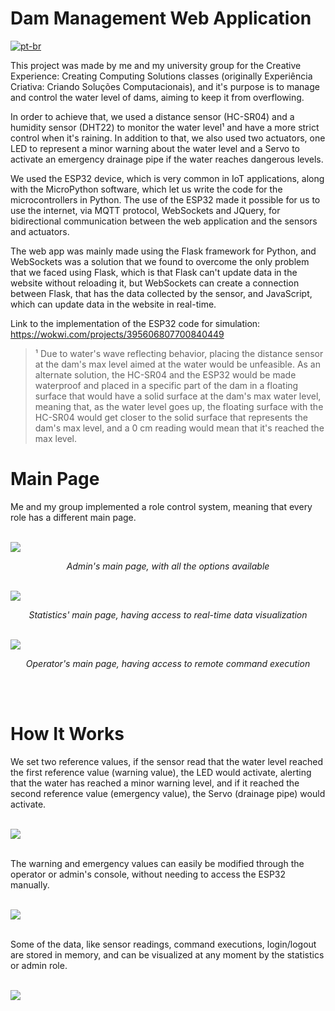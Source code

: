 # Dam Management Web Application

[![pt-br](https://img.shields.io/badge/lang-pt--br-green.svg)](https://github.com/Vinokaa/Dam-Management-Web-App/blob/main/README.pt-br.md)

This project was made by me and my university group for the Creative Experience: Creating Computing Solutions classes (originally Experiência Criativa: Criando Soluções Computacionais), and it's purpose is to manage and control the water level of dams, aiming to keep it from overflowing.

In order to achieve that, we used a distance sensor (HC-SR04) and a humidity sensor (DHT22) to monitor the water level¹ and have a more strict control when it's raining. In addition to that, we also used two actuators, one LED to represent a minor warning about the water level and a Servo to activate an emergency drainage pipe if the water reaches dangerous levels.

We used the ESP32 device, which is very common in IoT applications, along with the MicroPython software, which let us write the code for the microcontrollers in Python. The use of the ESP32 made it possible for us to use the internet, via MQTT protocol, WebSockets and JQuery, for bidirectional communication between the web application and the sensors and actuators.

The web app was mainly made using the Flask framework for Python, and WebSockets was a solution that we found to overcome the only problem that we faced using Flask, which is that Flask can't update data in the website without reloading it, but WebSockets can create a connection between Flask, that has the data collected by the sensor, and JavaScript, which can update data in the website in real-time.

Link to the implementation of the ESP32 code for simulation: https://wokwi.com/projects/395606807700840449

> ¹ Due to water's wave reflecting behavior, placing the distance sensor at the dam's max level aimed at the water would be unfeasible. As an alternate solution, the HC-SR04 and the ESP32 would be made waterproof and placed in a specific part of the dam in a floating surface that would have a solid surface at the dam's max water level, meaning that, as the water level goes up, the floating surface with the HC-SR04 would get closer to the solid surface that represents the dam's max level, and a 0 cm reading would mean that it's reached the max level.

# Main Page

Me and my group implemented a role control system, meaning that every role has a different main page.
<br> <br>

<img src="https://github.com/user-attachments/assets/6266360a-0858-442a-b49a-2c4d17612b01">

<p align="center"><i> Admin's main page, with all the options available </i></p>
<br>

<img src="https://github.com/user-attachments/assets/20061829-954e-4c6a-a11e-369e8acf7211">
<p align="center"><i> Statistics' main page, having access to real-time data visualization </i></p>
<br>

<img src="https://github.com/user-attachments/assets/af369d18-456c-499e-9b15-94890edeaa6a">
<p align="center"><i> Operator's main page, having access to remote command execution </i></p>
<br> <br>

# How It Works

We set two reference values, if the sensor read that the water level reached the first reference value (warning value), the LED would activate, alerting that the water has reached a minor warning level, and if it reached the second reference value (emergency value), the Servo (drainage pipe) would activate.
<br> <br>

<img src="https://github.com/user-attachments/assets/40d68cb4-e609-4310-9d4f-47632a11e826">
<br> <br>

The warning and emergency values can easily be modified through the operator or admin's console, without needing to access the ESP32 manually.
<br> <br>

<img src="https://github.com/user-attachments/assets/63d75462-6f21-4723-a5fd-ae5b67ce49ad">
<br> <br>

Some of the data, like sensor readings, command executions, login/logout are stored in memory, and can be visualized at any moment by the statistics or admin role.
<br> <br>

<img src="https://github.com/user-attachments/assets/012dc2f2-93f6-4965-909a-43edfe22b35c">
